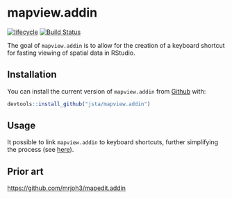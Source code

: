 
<!-- README.md is generated from README.Rmd. Please edit that file -->

# mapview.addin

[![lifecycle](https://img.shields.io/badge/lifecycle-experimental-orange.svg)](https://www.tidyverse.org/lifecycle/#experimental)
[![Build
Status](https://travis-ci.org/jsta/mapview.addin.svg?branch=master)](https://travis-ci.org/jsta/mapview.addin)

The goal of `mapview.addin` is to allow for the creation of a keyboard
shortcut for fasting viewing of spatial data in RStudio.

## Installation

You can install the current version of `mapview.addin` from
[Github](https://github.com/jsta/mapview.addin) with:

``` r
devtools::install_github("jsta/mapview.addin")
```

## Usage

It possible to link `mapview.addin` to keyboard shortcuts, further
simplifying the process (see
[here](https://rstudio.github.io/rstudioaddins/#keyboard-shorcuts)).

## Prior art

<https://github.com/mrjoh3/mapedit.addin>
